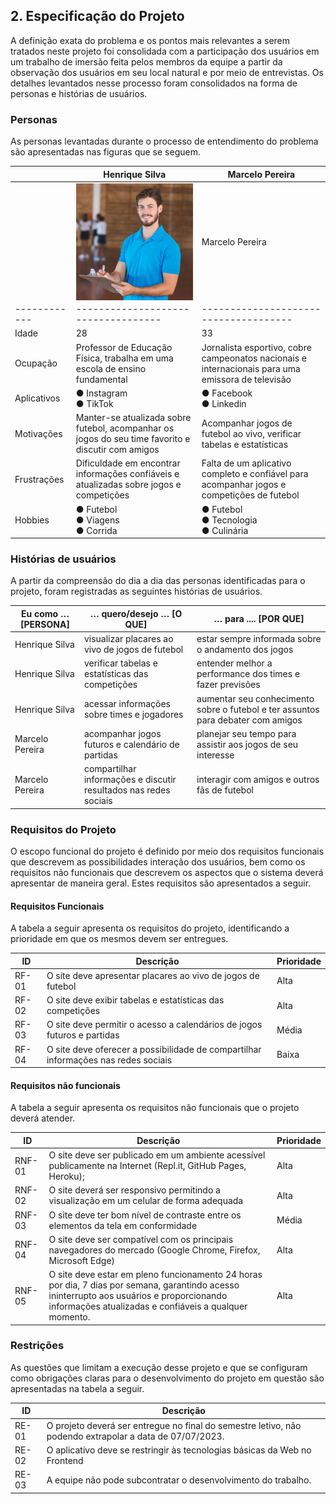 ## 2. Especificação do Projeto

A definição exata do problema e os pontos mais relevantes a serem tratados neste projeto foi consolidada com a participação dos usuários em um trabalho de imersão feita pelos membros da equipe a partir da observação dos usuários em seu local natural e por meio de entrevistas. Os detalhes levantados nesse processo foram consolidados na forma de personas e histórias de usuários.

### Personas

As personas levantadas durante o processo de entendimento do problema são apresentadas nas figuras que se seguem.

|            | Henrique Silva                       | Marcelo Pereira                        |
|------------|-----------------------------------|-------------------------------------|
|            | <img src="https://github.com/matheudev/futscore/blob/main/img%201.png" width="300" title="Tadeu Júnior" align="left">                    | Marcelo Pereira                        |
|------------|-----------------------------------|-------------------------------------|
| Idade      | 28                                | 33                                  |
| Ocupação   | Professor de Educação Física, trabalha em uma escola de ensino fundamental | Jornalista esportivo, cobre campeonatos nacionais e internacionais para uma emissora de televisão |
| Aplicativos | ● Instagram <br> ● TikTok | ● Facebook <br> ● Linkedin |
| Motivações | Manter-se atualizada sobre futebol, acompanhar os jogos do seu time favorito e discutir com amigos | Acompanhar jogos de futebol ao vivo, verificar tabelas e estatísticas |
| Frustrações | Dificuldade em encontrar informações confiáveis e atualizadas sobre jogos e competições | Falta de um aplicativo completo e confiável para acompanhar jogos e competições de futebol |
| Hobbies | ● Futebol <br> ● Viagens <br> ● Corrida | ● Futebol <br> ● Tecnologia <br> ● Culinária |

### Histórias de usuários

A partir da compreensão do dia a dia das personas identificadas para o projeto, foram registradas as seguintes histórias de usuários.

| Eu como … [PERSONA] | … quero/desejo … [O QUE] | … para .... [POR QUE] |
|---------------------|-------------------------|-----------------------|
| Henrique Silva        | visualizar placares ao vivo de jogos de futebol | estar sempre informada sobre o andamento dos jogos |
| Henrique Silva        | verificar tabelas e estatísticas das competições | entender melhor a performance dos times e fazer previsões |
| Henrique Silva        | acessar informações sobre times e jogadores | aumentar seu conhecimento sobre o futebol e ter assuntos para debater com amigos |
| Marcelo Pereira        | acompanhar jogos futuros e calendário de partidas | planejar seu tempo para assistir aos jogos de seu interesse |
| Marcelo Pereira        | compartilhar informações e discutir resultados nas redes sociais | interagir com amigos e outros fãs de futebol |

### Requisitos do Projeto

O escopo funcional do projeto é definido por meio dos requisitos funcionais que descrevem as possibilidades interação dos usuários, bem como os requisitos não funcionais que descrevem os aspectos que o sistema deverá apresentar de maneira geral. Estes requisitos são apresentados a seguir.

#### Requisitos Funcionais

A tabela a seguir apresenta os requisitos do projeto, identificando a prioridade em que os mesmos devem ser entregues.

| ID    | Descrição                                                                                         | Prioridade |
|-------|---------------------------------------------------------------------------------------------------|------------|
| RF-01 | O site deve apresentar placares ao vivo de jogos de futebol | Alta       |
| RF-02 | O site deve exibir tabelas e estatísticas das competições | Alta     |
| RF-03 | O site deve permitir o acesso a calendários de jogos futuros e partidas | Média      |
| RF-04 | O site deve oferecer a possibilidade de compartilhar informações nas redes sociais | Baixa      |


#### Requisitos não funcionais

A tabela a seguir apresenta os requisitos não funcionais que o projeto deverá atender.

| ID    | Descrição                                                                                           | Prioridade |
|-------|-----------------------------------------------------------------------------------------------------|------------|
| RNF-01 | O site deve ser publicado em um ambiente acessível publicamente na Internet (Repl.it, GitHub Pages, Heroku); | Alta       |
| RNF-02 | O site deverá ser responsivo permitindo a visualização em um celular de forma adequada | Alta       |
| RNF-03 | O site deve ter bom nível de contraste entre os elementos da tela em conformidade | Média      |
| RNF-04 | O site deve ser compatível com os principais navegadores do mercado (Google Chrome, Firefox, Microsoft Edge) | Alta       |
| RNF-05 | O site deve estar em pleno funcionamento 24 horas por dia, 7 dias por semana, garantindo acesso ininterrupto aos usuários e proporcionando informações atualizadas e confiáveis a qualquer momento. | Alta       |

### Restrições

As questões que limitam a execução desse projeto e que se configuram como obrigações claras para o desenvolvimento do projeto em questão são apresentadas na tabela a seguir.

| ID  | Descrição                                                                                     |
|-----|---------------------------------------------------------------------------------------------|
| RE-01 | O projeto deverá ser entregue no final do semestre letivo, não podendo extrapolar a data de 07/07/2023. |
| RE-02 | O aplicativo deve se restringir às tecnologias básicas da Web no Frontend |
| RE-03 | A equipe não pode subcontratar o desenvolvimento do trabalho. |
